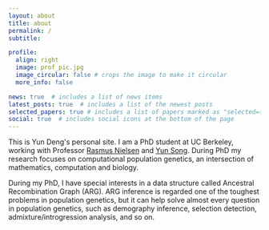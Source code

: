 ```yaml
---
layout: about
title: about
permalink: /
subtitle: 

profile:
  align: right
  image: prof_pic.jpg
  image_circular: false # crops the image to make it circular
  more_info: false

news: true  # includes a list of news items
latest_posts: true  # includes a list of the newest posts
selected_papers: true # includes a list of papers marked as "selected={true}"
social: true  # includes social icons at the bottom of the page
---
```


This is Yun Deng's personal site. I am a PhD student at UC Berkeley, working with Professor [Rasmus Nielsen](https://nielsen-lab.github.io/) and [Yun Song](https://people.eecs.berkeley.edu/~yss/). During PhD my research focuses on computational population genetics, an intersection of mathematics, computation and biology. 

During my PhD, I have special interests in a data structure called Ancestral Recombination Graph (ARG). ARG inference is regarded one of the toughest problems in population genetics, but it can help solve almost every question in population genetics, such as demography inference, selection detection, admixture/introgression analysis, and so on. 
